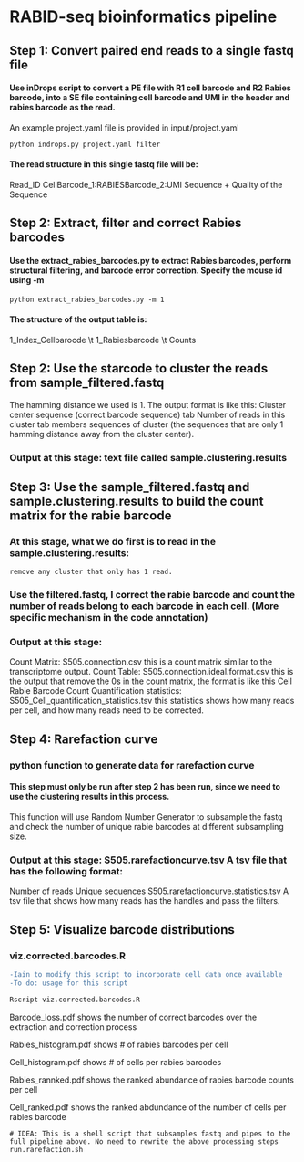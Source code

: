# RABID-seq bioinformatics pipeline

## Step 1: Convert paired end reads to a single fastq file

#### Use inDrops script to convert a PE file with R1 cell barcode and R2 Rabies barcode, into a SE file containing cell barcode and UMI in the header and rabies barcode as the read.

An example project.yaml file is provided in input/project.yaml 

    python indrops.py project.yaml filter 
      
#### The read structure in this single fastq file will be:

Read_ID CellBarcode_1:RABIESBarcode_2:UMI
Sequence
+
Quality of the Sequence

## Step 2: Extract, filter and correct Rabies barcodes
#### Use the extract_rabies_barcodes.py to extract Rabies barcodes, perform structural filtering, and barcode error correction. Specify the mouse id using -m
	python extract_rabies_barcodes.py -m 1
	
#### The structure of the output table is: 
1_Index_Cellbarocde 	\t 	1_Rabiesbarcode \t Counts

## Step 2: Use the starcode to cluster the reads from sample_filtered.fastq
The hamming distance we used is 1.
The output format is like this: 
Cluster center sequence (correct barcode sequence) tab Number of reads in this cluster tab members sequences of cluster (the sequences that are only 1 hamming distance away from the cluster center).
### Output at this stage: text file called sample.clustering.results

## Step 3: Use the sample_filtered.fastq and sample.clustering.results to build the count matrix for the rabie barcode
### At this stage, what we do first is to read in the sample.clustering.results: 
	remove any cluster that only has 1 read.
### Use the filtered.fastq, I correct the rabie barcode and count the number of reads belong to each barcode in each cell. (More specific mechanism in the code annotation)

### Output at this stage: 
Count Matrix: S505.connection.csv this is a count matrix similar to the transcriptome output.
Count Table: S505.connection.ideal.format.csv this is the output that remove the 0s in the count matrix, the format is like this
Cell	Rabie Barcode	Count
Quantification statistics: S505_Cell_quantification_statistics.tsv this statistics shows how many reads per cell, and how many reads need to be corrected.

## Step 4: Rarefaction curve
### python function to generate data for rarefaction curve
#### This step must only be run after step 2 has been run, since we need to use the clustering results in this process.
This function will use Random Number Generator to subsample the fastq and check the number of unique rabie barcodes at different subsampling size.
### Output at this stage: S505.rarefactioncurve.tsv A tsv file that has the following format:
Number of reads	Unique sequences
S505.rarefactioncurve.statistics.tsv A tsv file that shows how many reads has the handles and pass the filters.



## Step 5: Visualize barcode distributions
### **viz.corrected.barcodes.R**

```diff
-Iain to modify this script to incorporate cell data once available
-To do: usage for this script
```

```R
Rscript viz.corrected.barcodes.R 

```

Barcode_loss.pdf shows the number of correct barcodes over the extraction and correction process

Rabies_histogram.pdf shows # of rabies barcodes per cell

Cell_histogram.pdf shows # of cells per rabies barcodes

Rabies_rannked.pdf shows the ranked abundance of rabies barcode counts per cell

Cell_ranked.pdf shows the ranked abdundance of the number of cells per rabies barcode

```shell
# IDEA: This is a shell script that subsamples fastq and pipes to the full pipeline above. No need to rewrite the above processing steps
run.rarefaction.sh

```



